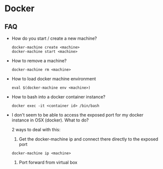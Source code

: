 # Docker

## FAQ

* How do you start / create a new machine?

    ```
    docker-machine create <machine>
    docker-machine start <machine>
    ```

* How to remove a machine?

    ```
    docker-machine rm <machine>
    ```

* How to load docker machine environment

    ```
    eval $(docker-machine env <machine>)
    ```

* How to bash into a docker container instance?

    ```
    docker exec -it <container id> /bin/bash
    ```

* I don't seem to be able to access the exposed port for my docker instance in
  OSX (docker). What to do?

    2 ways to deal with this:

    1. Get the docker-machine ip and connect there directly to the exposed port

    ```
    docker-machine ip <machine>
    ```

    1. Port forward from virtual box





